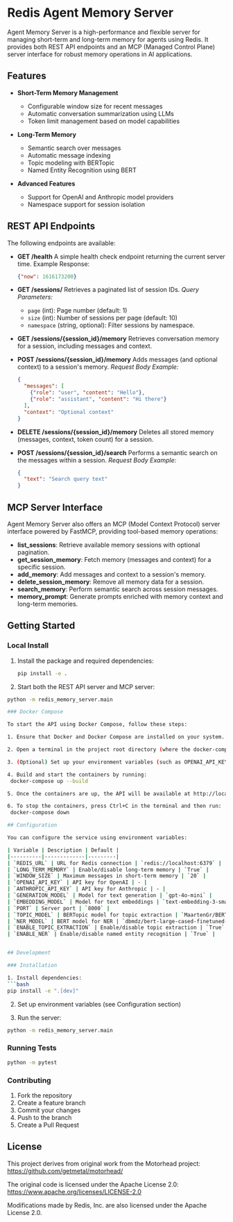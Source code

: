 # Redis Agent Memory Server

Agent Memory Server is a high-performance and flexible server for managing
short-term and long-term memory for agents using Redis. It provides both REST
API endpoints and an MCP (Managed Control Plane) server interface for robust
memory operations in AI applications.

## Features

- **Short-Term Memory Management**
  - Configurable window size for recent messages
  - Automatic conversation summarization using LLMs
  - Token limit management based on model capabilities

- **Long-Term Memory**
  - Semantic search over messages
  - Automatic message indexing
  - Topic modeling with BERTopic
  - Named Entity Recognition using BERT

- **Advanced Features**
  - Support for OpenAI and Anthropic model providers
  - Namespace support for session isolation


## REST API Endpoints

The following endpoints are available:

- **GET /health**
  A simple health check endpoint returning the current server time.
  Example Response:
  ```json
  {"now": 1616173200}
  ```

- **GET /sessions/**
  Retrieves a paginated list of session IDs.
  _Query Parameters:_
  - `page` (int): Page number (default: 1)
  - `size` (int): Number of sessions per page (default: 10)
  - `namespace` (string, optional): Filter sessions by namespace.

- **GET /sessions/{session_id}/memory**
  Retrieves conversation memory for a session, including messages and context.

- **POST /sessions/{session_id}/memory**
  Adds messages (and optional context) to a session's memory.
  _Request Body Example:_
  ```json
  {
    "messages": [
      {"role": "user", "content": "Hello"},
      {"role": "assistant", "content": "Hi there"}
    ],
    "context": "Optional context"
  }
  ```

- **DELETE /sessions/{session_id}/memory**
  Deletes all stored memory (messages, context, token count) for a session.

- **POST /sessions/{session_id}/search**
  Performs a semantic search on the messages within a session.
  _Request Body Example:_
  ```json
  {
    "text": "Search query text"
  }
  ```

## MCP Server Interface
Agent Memory Server also offers an MCP (Model Context Protocol) server interface powered by FastMCP, providing tool-based memory operations:

- **list_sessions**: Retrieve available memory sessions with optional pagination.
- **get_session_memory**: Fetch memory (messages and context) for a specific session.
- **add_memory**: Add messages and context to a session's memory.
- **delete_session_memory**: Remove all memory data for a session.
- **search_memory**: Perform semantic search across session messages.
- **memory_prompt**: Generate prompts enriched with memory context and long-term memories.

## Getting Started

### Local Install

1. Install the package and required dependencies:
   ```bash
   pip install -e .
   ```

2. Start both the REST API server and MCP server:
  ```bash
  python -m redis_memory_server.main

### Docker Compose

To start the API using Docker Compose, follow these steps:

1. Ensure that Docker and Docker Compose are installed on your system.

2. Open a terminal in the project root directory (where the docker-compose.yml file is located).

3. (Optional) Set up your environment variables (such as OPENAI_API_KEY and ANTHROPIC_API_KEY) either in a .env file or by modifying the docker-compose.yml as needed.

4. Build and start the containers by running:
   docker-compose up --build

5. Once the containers are up, the API will be available at http://localhost:8000. You can also access the interactive API documentation at http://localhost:8000/docs.

6. To stop the containers, press Ctrl+C in the terminal and then run:
   docker-compose down

## Configuration

You can configure the service using environment variables:

| Variable | Description | Default |
|----------|-------------|---------|
| `REDIS_URL` | URL for Redis connection | `redis://localhost:6379` |
| `LONG_TERM_MEMORY` | Enable/disable long-term memory | `True` |
| `WINDOW_SIZE` | Maximum messages in short-term memory | `20` |
| `OPENAI_API_KEY` | API key for OpenAI | - |
| `ANTHROPIC_API_KEY` | API key for Anthropic | - |
| `GENERATION_MODEL` | Model for text generation | `gpt-4o-mini` |
| `EMBEDDING_MODEL` | Model for text embeddings | `text-embedding-3-small` |
| `PORT` | Server port | `8000` |
| `TOPIC_MODEL` | BERTopic model for topic extraction | `MaartenGr/BERTopic_Wikipedia` |
| `NER_MODEL` | BERT model for NER | `dbmdz/bert-large-cased-finetuned-conll03-english` |
| `ENABLE_TOPIC_EXTRACTION` | Enable/disable topic extraction | `True` |
| `ENABLE_NER` | Enable/disable named entity recognition | `True` |


## Development

### Installation

1. Install dependencies:
```bash
pip install -e ".[dev]"
```

2. Set up environment variables (see Configuration section)

3. Run the server:
```bash
python -m redis_memory_server.main
```

### Running Tests
```bash
python -m pytest
```

### Contributing
1. Fork the repository
2. Create a feature branch
3. Commit your changes
4. Push to the branch
5. Create a Pull Request

## License

This project derives from original work from the Motorhead project:
https://github.com/getmetal/motorhead/

The original code is licensed under the Apache License 2.0:
https://www.apache.org/licenses/LICENSE-2.0

Modifications made by Redis, Inc. are also licensed under the Apache License 2.0.

